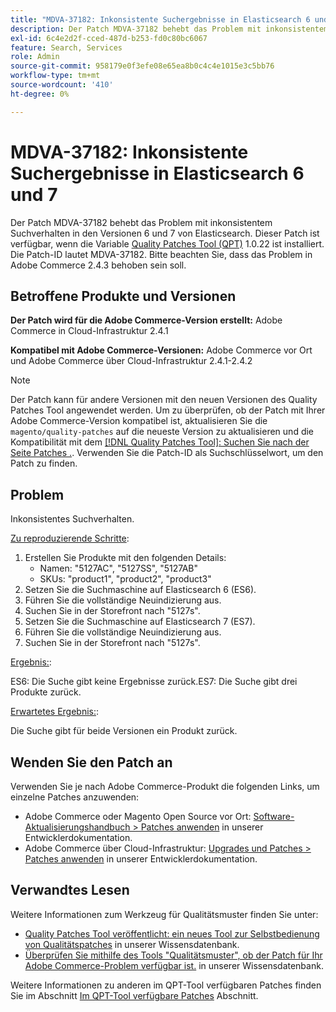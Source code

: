 ```yaml
---
title: "MDVA-37182: Inkonsistente Suchergebnisse in Elasticsearch 6 und 7"
description: Der Patch MDVA-37182 behebt das Problem mit inkonsistentem Suchverhalten in den Versionen 6 und 7 von Elasticsearch. Dieser Patch ist verfügbar, wenn das [Quality Patches Tool (QPT)](/help/announcements/adobe-commerce-announcements/magento-quality-patches-released-new-tool-to-self-serve-quality-patches.md) 1.0.22 installiert ist. Die Patch-ID lautet MDVA-37182. Bitte beachten Sie, dass das Problem in Adobe Commerce 2.4.3 behoben sein soll.
exl-id: 6c4e2d2f-cced-487d-b253-fd0c80bc6067
feature: Search, Services
role: Admin
source-git-commit: 958179e0f3efe08e65ea8b0c4c4e1015e3c5bb76
workflow-type: tm+mt
source-wordcount: '410'
ht-degree: 0%

---
```


# MDVA-37182: Inkonsistente Suchergebnisse in Elasticsearch 6 und 7

Der Patch MDVA-37182 behebt das Problem mit inkonsistentem Suchverhalten in den Versionen 6 und 7 von Elasticsearch. Dieser Patch ist verfügbar, wenn die Variable [Quality Patches Tool (QPT)](/help/announcements/adobe-commerce-announcements/magento-quality-patches-released-new-tool-to-self-serve-quality-patches.md) 1.0.22 ist installiert. Die Patch-ID lautet MDVA-37182. Bitte beachten Sie, dass das Problem in Adobe Commerce 2.4.3 behoben sein soll.

## Betroffene Produkte und Versionen

**Der Patch wird für die Adobe Commerce-Version erstellt:** Adobe Commerce in Cloud-Infrastruktur 2.4.1

**Kompatibel mit Adobe Commerce-Versionen:** Adobe Commerce vor Ort und Adobe Commerce über Cloud-Infrastruktur 2.4.1-2.4.2

>[!NOTE]
>
>Der Patch kann für andere Versionen mit den neuen Versionen des Quality Patches Tool angewendet werden. Um zu überprüfen, ob der Patch mit Ihrer Adobe Commerce-Version kompatibel ist, aktualisieren Sie die `magento/quality-patches` auf die neueste Version zu aktualisieren und die Kompatibilität mit dem [[!DNL Quality Patches Tool]: Suchen Sie nach der Seite Patches .](https://devdocs.magento.com/quality-patches/tool.html#patch-grid). Verwenden Sie die Patch-ID als Suchschlüsselwort, um den Patch zu finden.

## Problem

Inkonsistentes Suchverhalten.

<u>Zu reproduzierende Schritte</u>:

1. Erstellen Sie Produkte mit den folgenden Details:
   * Namen: &quot;5127AC&quot;, &quot;5127SS&quot;, &quot;5127AB&quot;
   * SKUs: &quot;product1&quot;, &quot;product2&quot;, &quot;product3&quot;
1. Setzen Sie die Suchmaschine auf Elasticsearch 6 (ES6).
1. Führen Sie die vollständige Neuindizierung aus.
1. Suchen Sie in der Storefront nach &quot;5127s&quot;.
1. Setzen Sie die Suchmaschine auf Elasticsearch 7 (ES7).
1. Führen Sie die vollständige Neuindizierung aus.
1. Suchen Sie in der Storefront nach &quot;5127s&quot;.

<u>Ergebnis:</u>:

ES6: Die Suche gibt keine Ergebnisse zurück.ES7: Die Suche gibt drei Produkte zurück.

<u>Erwartetes Ergebnis:</u>:

Die Suche gibt für beide Versionen ein Produkt zurück.

## Wenden Sie den Patch an

Verwenden Sie je nach Adobe Commerce-Produkt die folgenden Links, um einzelne Patches anzuwenden:

* Adobe Commerce oder Magento Open Source vor Ort: [Software-Aktualisierungshandbuch > Patches anwenden](https://devdocs.magento.com/guides/v2.4/comp-mgr/patching/mqp.html) in unserer Entwicklerdokumentation.
* Adobe Commerce über Cloud-Infrastruktur: [Upgrades und Patches > Patches anwenden](https://devdocs.magento.com/cloud/project/project-patch.html) in unserer Entwicklerdokumentation.

## Verwandtes Lesen

Weitere Informationen zum Werkzeug für Qualitätsmuster finden Sie unter:

* [Quality Patches Tool veröffentlicht: ein neues Tool zur Selbstbedienung von Qualitätspatches](/help/announcements/adobe-commerce-announcements/magento-quality-patches-released-new-tool-to-self-serve-quality-patches.md) in unserer Wissensdatenbank.
* [Überprüfen Sie mithilfe des Tools &quot;Qualitätsmuster&quot;, ob der Patch für Ihr Adobe Commerce-Problem verfügbar ist.](/help/support-tools/patches-available-in-qpt-tool/check-patch-for-magento-issue-with-magento-quality-patches.md) in unserer Wissensdatenbank.

Weitere Informationen zu anderen im QPT-Tool verfügbaren Patches finden Sie im Abschnitt [Im QPT-Tool verfügbare Patches](https://support.magento.com/hc/en-us/sections/360010506631-Patches-available-in-QPT-tool-) Abschnitt.

